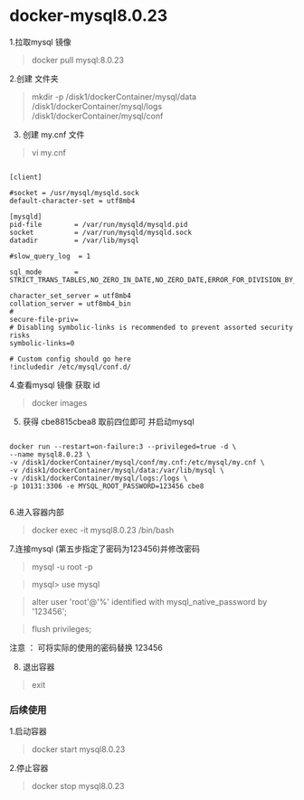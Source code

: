 #  docker-mysql8.0.23

1.拉取mysql 镜像

>docker pull mysql:8.0.23

2.创建 文件夹

>mkdir -p /disk1/dockerContainer/mysql/data /disk1/dockerContainer/mysql/logs /disk1/dockerContainer/mysql/conf


3. 创建 my.cnf 文件
>vi my.cnf

```

[client]

#socket = /usr/mysql/mysqld.sock
default-character-set = utf8mb4

[mysqld]
pid-file        = /var/run/mysqld/mysqld.pid
socket          = /var/run/mysqld/mysqld.sock
datadir         = /var/lib/mysql

#slow_query_log  = 1

sql_mode        = STRICT_TRANS_TABLES,NO_ZERO_IN_DATE,NO_ZERO_DATE,ERROR_FOR_DIVISION_BY_ZERO,NO_ENGINE_SUBSTITUTIO

character_set_server = utf8mb4
collation_server = utf8mb4_bin
#
secure-file-priv=
# Disabling symbolic-links is recommended to prevent assorted security risks
symbolic-links=0

# Custom config should go here
!includedir /etc/mysql/conf.d/

```

4.查看mysql  镜像 获取 id

>docker images 

5. 获得 cbe8815cbea8 取前四位即可 并启动mysql 

```

docker run --restart=on-failure:3 --privileged=true -d \
--name mysql8.0.23 \
-v /disk1/dockerContainer/mysql/conf/my.cnf:/etc/mysql/my.cnf \
-v /disk1/dockerContainer/mysql/data:/var/lib/mysql \
-v /disk1/dockerContainer/mysql/logs:/logs \
-p 10131:3306 -e MYSQL_ROOT_PASSWORD=123456 cbe8


```

6.进入容器内部
> docker exec -it mysql8.0.23 /bin/bash

7.连接mysql (第五步指定了密码为123456)并修改密码 

>mysql -u root -p
 
>mysql> use mysql

>alter user 'root'@'%' identified with mysql_native_password by '123456';

>flush privileges;

注意 ： 可将实际的使用的密码替换 123456 

8. 退出容器

>exit

### 后续使用

1.启动容器 

> docker start mysql8.0.23

2.停止容器

>docker stop mysql8.0.23
